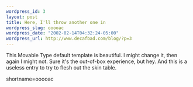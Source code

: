 ```yaml
--- 
wordpress_id: 3
layout: post
title: Here, I'll throw another one in
wordpress_slug: ooooac
wordpress_date: "2002-02-14T04:32:24-05:00"
wordpress_url: http://www.decafbad.com/blog/?p=3
---
```

This Movable Type default template is beautiful.  I might change it, then again I might not.  Sure it's the out-of-box experience, but hey.  And this is a useless entry to try to flesh out the skin table.
<!--more-->
shortname=ooooac
